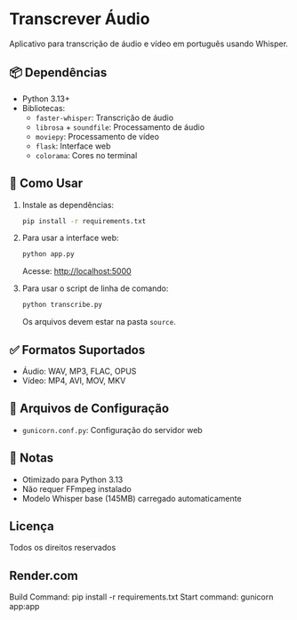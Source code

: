 # Transcrever Áudio

Aplicativo para transcrição de áudio e vídeo em português usando Whisper.

## 📦 Dependências

- Python 3.13+
- Bibliotecas:
  - `faster-whisper`: Transcrição de áudio
  - `librosa` + `soundfile`: Processamento de áudio
  - `moviepy`: Processamento de vídeo
  - `flask`: Interface web
  - `colorama`: Cores no terminal

## 🚀 Como Usar

1. Instale as dependências:

   ```bash
   pip install -r requirements.txt
   ```

2. Para usar a interface web:

   ```bash
   python app.py
   ```

   Acesse: <http://localhost:5000>

3. Para usar o script de linha de comando:

   ```bash
   python transcribe.py
   ```

   Os arquivos devem estar na pasta `source`.

## ✅ Formatos Suportados

- Áudio: WAV, MP3, FLAC, OPUS
- Vídeo: MP4, AVI, MOV, MKV

## 🔧 Arquivos de Configuração

- `gunicorn.conf.py`: Configuração do servidor web

## 📝 Notas

- Otimizado para Python 3.13
- Não requer FFmpeg instalado
- Modelo Whisper base (145MB) carregado automaticamente

## Licença

Todos os direitos reservados

## Render.com

Build Command: pip install -r requirements.txt
Start command: gunicorn app:app
